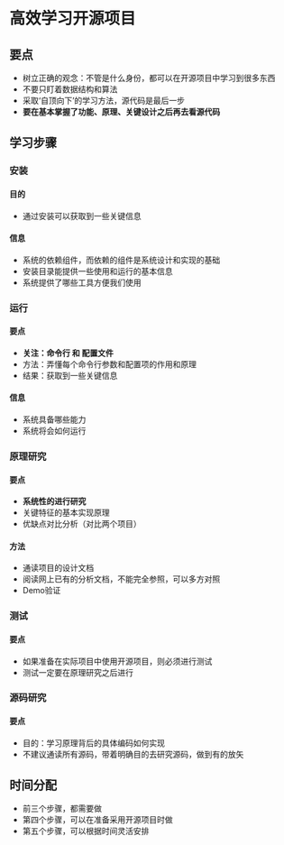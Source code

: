 


# 高效学习开源项目


## 要点
* 树立正确的观念：不管是什么身份，都可以在开源项目中学习到很多东西
* 不要只盯着数据结构和算法
* 采取‘自顶向下’的学习方法，源代码是最后一步
* **要在基本掌握了功能、原理、关键设计之后再去看源代码**


## 学习步骤

### 安装
#### 目的
* 通过安装可以获取到一些关键信息

#### 信息
* 系统的依赖组件，而依赖的组件是系统设计和实现的基础
* 安装目录能提供一些使用和运行的基本信息
* 系统提供了哪些工具方便我们使用

### 运行
#### 要点
* **关注：命令行 和 配置文件**
* 方法：弄懂每个命令行参数和配置项的作用和原理
* 结果：获取到一些关键信息

#### 信息
* 系统具备哪些能力
* 系统将会如何运行



### 原理研究
#### 要点
* **系统性的进行研究**
* 关键特征的基本实现原理
* 优缺点对比分析（对比两个项目）

#### 方法
* 通读项目的设计文档
* 阅读网上已有的分析文档，不能完全参照，可以多方对照
* Demo验证


### 测试
#### 要点
* 如果准备在实际项目中使用开源项目，则必须进行测试
* 测试一定要在原理研究之后进行


### 源码研究
#### 要点
* 目的：学习原理背后的具体编码如何实现
* 不建议通读所有源码，带着明确目的去研究源码，做到有的放矢


## 时间分配

* 前三个步骤，都需要做
* 第四个步骤，可以在准备采用开源项目时做
* 第五个步骤，可以根据时间灵活安排
